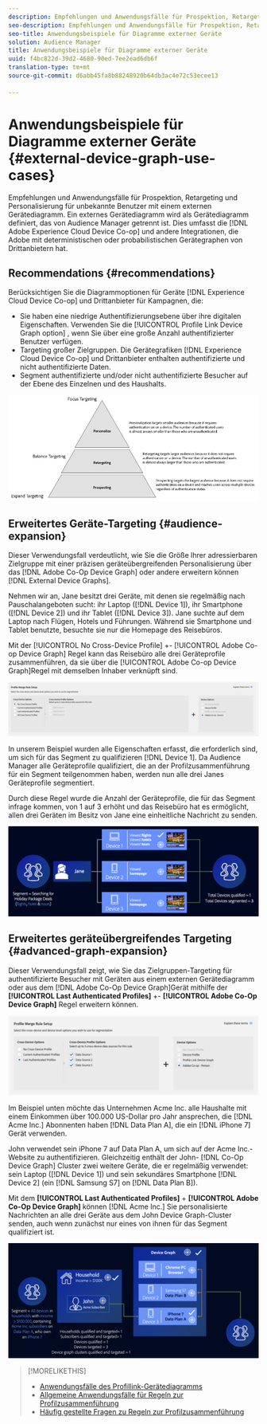 ```yaml
---
description: Empfehlungen und Anwendungsfälle für Prospektion, Retargeting und Personalisierung für unbekannte Benutzer mit einem externen Gerätediagramm. Ein externes Gerätediagramm wird als Gerätediagramm definiert, das von Audience Manager getrennt ist. Dazu gehören die Adobe Experience Cloud Device Co-op und andere Integrationen, die Adobe mit deterministischen oder probabilistischen Gerätegrafikunternehmen von Drittanbietern hat.
seo-description: Empfehlungen und Anwendungsfälle für Prospektion, Retargeting und Personalisierung für unbekannte Benutzer mit einem externen Gerätediagramm. Ein externes Gerätediagramm wird als Gerätediagramm definiert, das von Audience Manager getrennt ist. Dazu gehören die Adobe Experience Cloud Device Co-op und andere Integrationen, die Adobe mit deterministischen oder probabilistischen Gerätegrafikunternehmen von Drittanbietern hat.
seo-title: Anwendungsbeispiele für Diagramme externer Geräte
solution: Audience Manager
title: Anwendungsbeispiele für Diagramme externer Geräte
uuid: f4bc822d-39d2-4680-90ed-7ee2ead6db6f
translation-type: tm+mt
source-git-commit: d6abb45fa8b88248920b64db3ac4e72c53ecee13

---
```



# Anwendungsbeispiele für Diagramme externer Geräte {#external-device-graph-use-cases}

Empfehlungen und Anwendungsfälle für Prospektion, Retargeting und Personalisierung für unbekannte Benutzer mit einem externen Gerätediagramm. Ein externes Gerätediagramm wird als Gerätediagramm definiert, das von Audience Manager getrennt ist. Dies umfasst die [!DNL Adobe Experience Cloud Device Co-op] und andere Integrationen, die Adobe mit deterministischen oder probabilistischen Gerätegraphen von Drittanbietern hat.

## Recommendations {#recommendations}

Berücksichtigen Sie die Diagrammoptionen für Geräte [!DNL Experience Cloud Device Co-op] und Drittanbieter für Kampagnen, die:

* Sie haben eine niedrige Authentifizierungsebene über ihre digitalen Eigenschaften. Verwenden Sie die [!UICONTROL Profile Link Device Graph option] , wenn Sie über eine große Anzahl authentifizierter Benutzer verfügen.
* Targeting großer Zielgruppen. Die Gerätegrafiken [!DNL Experience Cloud Device Co-op] und Drittanbieter enthalten authentifizierte und nicht authentifizierte Daten.
* Segment authentifizierte und/oder nicht authentifizierte Besucher auf der Ebene des Einzelnen und des Haushalts.

![](assets/merge-rule-triangle1.png)
<!-- 
## Prospecting/Branding Use Case {#prospecting-branding-use-cases}

A branding campaign is designed to reach as many people as possible. It places few limits on segment qualification. But, these campaigns can waste budget and impressions by constantly targeting people who see your content multiple times and don't convert. A [!UICONTROL Profile Merge] rule that uses the [!DNL Device Co-op] or third-party option can help you create an efficient branding campaign. For example, you can add these unknown users to a "not in-market" segment after seeing them across multiple devices for your set frequency cap.

<table id="table_00F6EED172574E80A38CADA8A92A23B1"> 
 <thead> 
  <tr> 
   <th colname="col1" class="entry"> Use Case </th> 
   <th colname="col2" class="entry"> Description </th> 
  </tr> 
 </thead>
 <tbody> 
  <tr> 
   <td colname="col1"> <p> <b>Conditions</b> </p> </td> 
   <td colname="col2">This use case assumes these conditions: <p> 
     <ul id="ul_F5CA7EE525774F7EBA5FBB5F94E4EDC8"> 
      <li id="li_81AE304924724146A24FAB5B6533AD8E">You want to deliver a maximum of 10 impressions to an anonymous user for a specific ad campaign. </li> 
      <li id="li_E371F989735245B0B82433DE240D56D0">A user has 4 devices and may or may not have authenticated on your site. </li> 
      <li id="li_9231ABE15CA249E6B79D8BF0E511FD33">An anonymous user sees the ad a total of 10 times while browsing in an unauthenticated state on their current device and 3 devices linked to the current device by an external device graph. </li> 
      <li id="li_8C276C07019C49EFA3A0D0D54CF73C31">You have defined an <span class="keyword"> Audience Manager</span> segment to qualify anonymous users after they have seen 10 impressions. </li> 
     </ul> </p> </td> 
  </tr> 
  <tr> 
   <td colname="col1"> <p> <b>Results</b> </p> </td> 
   <td colname="col2"> <p>Given these conditions, <span class="keyword"> Audience Manager</span>: </p> <p> 
     <ul id="ul_8E988B1005324526BC6DC6637BBACCFB"> 
      <li id="li_C9DD546754914BACB8F4C92C7D4ED70E">Merges the anonymous, unauthenticated activity collected from the current device and the 3 devices linked by the external device graph (the ad impressions from each device). </li> 
      <li id="li_FB55CB9116074525BA30FF062D1136AE">Evaluates the unauthenticated user for segment qualification based on a combination of anonymous activity across all 3 devices linked by the external device graph and the current device. </li> 
      <li id="li_B28EB32F718145A7ABBDAC0AF75E2AFC">Sends the segment to any real-time destination for use as a suppression segment on the current device and all 3 devices linked by the external device graph. </li> 
     </ul> </p> </td> 
  </tr> 
 </tbody> 
</table>

## Retargeting or Site Personalization Use Case {#retargeting-use-case}

These strategies are designed to bring an unauthenticated or unknown user back to your site or personalize their browsing experience while they're on-site.

<table id="table_0EE2052AA3E744B3B76036FC06B5A453"> 
 <thead> 
  <tr> 
   <th colname="col1" class="entry"> Use Case </th> 
   <th colname="col2" class="entry"> Description </th> 
  </tr> 
 </thead>
 <tbody> 
  <tr> 
   <td colname="col1"> <p> <b>Conditions</b> </p> </td> 
   <td colname="col2">This use case assumes these conditions: <p> 
     <ul id="ul_FD0B869B4AF3453FAEC9BA3A45ABF039"> 
      <li id="li_8E30BAED42E94AB3B81FCB1C7464E5FC">You want to deliver a personalized on-site and/or off-site experience to an anonymous user based on their activity on your site while in an unauthenticated state. </li> 
      <li id="li_3DBE53BA94324F1BA1C52A37AD4E426C">A user has multiple devices and may or may not have authenticated to your site. </li> 
      <li id="li_F867AFBDC1A54CD6A68AB0EC196E27C9">A user views multiple pages on your site while browsing in an unauthenticated state on their current device and 3 other devices linked by an external device graph. </li> 
      <li id="li_7E35D77949CE4E69BD51655AA4C40BEE">You have defined an <span class="keyword"> Audience Manager</span> segment to qualify users after they have viewed multiple pages on your site while browsing in an unauthenticated state.</li>
     </ul> </p> </td> 
  </tr> 
  <tr> 
   <td colname="col1"> <p> <b>Results</b> </p> </td> 
   <td colname="col2"> <p>Given these conditions, <span class="wintitle"> Audience Manager</span>: </p> <p> 
     <ul id="ul_301339426B0643B295DC5B17E1939CFB"> 
      <li id="li_7E8BC3B179804F4A929497DE81E76911">Merges the anonymous, unauthenticated activity collected from the current devices and the 3 devices linked by the external device graph (the multiple page views from each device). </li> 
      <li id="li_803EFD58AA124A5BBC8279C4DC695544">Evaluates the unauthenticated user for segment qualification based on a combination of anonymous activity across all 3 devices linked by the external device graph and the current device. </li> 
      <li id="li_98D749268CC5456CBC9CF3BF5EB91BA8">Sends the segment to any real-time destination to deliver a personalized on-site and/or off-site experience across the current device and all 3 devices linked by the external device graph. </li>
     </ul> </p> </td>
  </tr>
 </tbody>
</table> -->

## Erweitertes Geräte-Targeting {#audience-expansion}

Dieser Verwendungsfall verdeutlicht, wie Sie die Größe Ihrer adressierbaren Zielgruppe mit einer präzisen geräteübergreifenden Personalisierung über das [!DNL Adobe Co-Op Device Graph] oder andere erweitern können [!DNL External Device Graphs].

Nehmen wir an, Jane besitzt drei Geräte, mit denen sie regelmäßig nach Pauschalangeboten sucht: ihr Laptop ([!DNL Device 1]), ihr Smartphone ([!DNL Device 2]) und ihr Tablet ([!DNL Device 3]). Jane suchte auf dem Laptop nach Flügen, Hotels und Führungen. Während sie Smartphone und Tablet benutzte, besuchte sie nur die Homepage des Reisebüros.

Mit der [!UICONTROL No Cross-Device Profile] +- [!UICONTROL Adobe Co-op Device Graph] Regel kann das Reisebüro alle drei Geräteprofile zusammenführen, da sie über die [!UICONTROL Adobe Co-op Device Graph]Regel mit demselben Inhaber verknüpft sind.

![Zielgruppenausdehnungsregel](assets/audience-expansion-rule.png)

In unserem Beispiel wurden alle Eigenschaften erfasst, die erforderlich sind, um sich für das Segment zu qualifizieren [!DNL Device 1]. Da Audience Manager alle Geräteprofile qualifiziert, die an der Profilzusammenführung für ein Segment teilgenommen haben, werden nun alle drei Janes Geräteprofile segmentiert.

Durch diese Regel wurde die Anzahl der Geräteprofile, die für das Segment infrage kommen, von 1 auf 3 erhöht und das Reisebüro hat es ermöglicht, allen drei Geräten im Besitz von Jane eine einheitliche Nachricht zu senden.

![Zielgruppenerweiterung](assets/audience-expansion.png)

## Erweitertes geräteübergreifendes Targeting {#advanced-graph-expansion}

Dieser Verwendungsfall zeigt, wie Sie das Zielgruppen-Targeting für authentifizierte Besucher mit Geräten aus einem externen Gerätediagramm oder aus dem [!DNL Adobe Co-Op Device Graph]Gerät mithilfe der **[!UICONTROL Last Authenticated Profiles]** +- **[!UICONTROL Adobe Co-Op Device Graph]** Regel erweitern können.

![last-device-graph](assets/last-device-coop.png)

Im Beispiel unten möchte das Unternehmen Acme Inc. alle Haushalte mit einem Einkommen über 100.000 US-Dollar pro Jahr ansprechen, die [!DNL Acme Inc.] Abonnenten haben [!DNL Data Plan A], die ein [!DNL iPhone 7] Gerät verwenden.

John verwendet sein iPhone 7 auf Data Plan A, um sich auf der Acme Inc.-Website zu authentifizieren. Gleichzeitig enthält der John- [!DNL Co-Op Device Graph] Cluster zwei weitere Geräte, die er regelmäßig verwendet: sein Laptop ([!DNL Device 1]) und sein sekundäres Smartphone [!DNL Device 2] (ein [!DNL Samsung S7] on [!DNL Data Plan B]).

Mit dem **[!UICONTROL Last Authenticated Profiles]** + **[!UICONTROL Adobe Co-Op Device Graph]** können [!DNL Acme Inc.] Sie personalisierte Nachrichten an alle drei Geräte aus dem John Device Graph-Cluster senden, auch wenn zunächst nur eines von ihnen für das Segment qualifiziert ist.

![advanced-graph-extension](assets/advanced-device-graph-expansion.png)

>[!MORELIKETHIS]
>
>* [Anwendungsfälle des Profillink-Gerätediagramms](profile-link-use-case.md)
>* [Allgemeine Anwendungsfälle für Regeln zur Profilzusammenführung](merge-rule-targeting-options.md)
>* [Häufig gestellte Fragen zu Regeln zur Profilzusammenführung](../../faq/faq-profile-merge.md)

